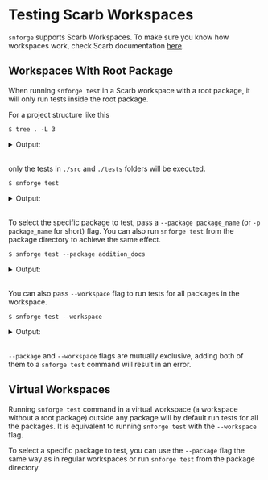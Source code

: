 # Testing Scarb Workspaces

`snforge` supports Scarb Workspaces.
To make sure you know how workspaces work,
check Scarb documentation [here](https://docs.swmansion.com/scarb/docs/reference/workspaces.html).

## Workspaces With Root Package

When running `snforge test` in a Scarb workspace with a root package, it will only run tests inside the root package.  

For a project structure like this

```shell
$ tree . -L 3
```

<details>
<summary>Output:</summary>

```shell
.
├── Scarb.toml
├── crates
│   ├── addition_docs
│   │   ├── Scarb.toml
│   │   ├── src
│   │   └── tests
│   └── fibonacci_docs
│       ├── Scarb.toml
│       └── src
├── tests
│   └── test.cairo
└── src
    └── lib.cairo
```
</details>
<br>

only the tests in `./src` and `./tests` folders will be executed.

```shell
$ snforge test
```

<details>
<summary>Output:</summary>

```shell
Collected 3 test(s) from hello_workspaces_docs package
Running 1 test(s) from src/
[PASS] hello_workspaces_docs::tests::test_simple (l1_gas: ~0, l1_data_gas: ~0, l2_gas: ~40000)
Running 2 test(s) from tests/
[FAIL] hello_workspaces_docs_integrationtest::test_failing::test_failing

Failure data:
    0x6661696c696e6720636865636b ('failing check')

[FAIL] hello_workspaces_docs_integrationtest::test_failing::test_another_failing

Failure data:
    0x6661696c696e6720636865636b ('failing check')

Tests: 1 passed, 2 failed, 0 ignored, 0 filtered out

Failures:
    hello_workspaces_docs_integrationtest::test_failing::test_failing
    hello_workspaces_docs_integrationtest::test_failing::test_another_failing
```
</details>
<br>

To select the specific package to test, pass a `--package package_name` (or `-p package_name` for short) flag.
You can also run `snforge test` from the package directory to achieve the same effect.

<!-- { "package_name": "hello_workspaces_docs" }  -->
```shell
$ snforge test --package addition_docs
```

<details>
<summary>Output:</summary>

```shell
Collected 5 test(s) from addition_docs package
Running 4 test(s) from tests/
[PASS] addition_docs_integrationtest::nested::test_nested::test_two (l1_gas: ~0, l1_data_gas: ~0, l2_gas: ~40000)
[PASS] addition_docs_integrationtest::nested::test_nested::test_two_and_two (l1_gas: ~0, l1_data_gas: ~0, l2_gas: ~40000)
[PASS] addition_docs_integrationtest::nested::simple_case (l1_gas: ~0, l1_data_gas: ~0, l2_gas: ~40000)
[PASS] addition_docs_integrationtest::nested::contract_test (l1_gas: ~0, l1_data_gas: ~0, l2_gas: ~40000)
Running 1 test(s) from src/
[PASS] addition_docs::tests::it_works (l1_gas: ~0, l1_data_gas: ~0, l2_gas: ~40000)
Tests: 5 passed, 0 failed, 0 ignored, 0 filtered out
```
</details>
<br>

You can also pass `--workspace` flag to run tests for all packages in the workspace.

```shell
$ snforge test --workspace
```

<details>
<summary>Output:</summary>

```shell
Collected 5 test(s) from addition_docs package
Running 4 test(s) from tests/
[PASS] addition_docs_integrationtest::nested::test_nested::test_two (l1_gas: ~0, l1_data_gas: ~0, l2_gas: ~40000)
[PASS] addition_docs_integrationtest::nested::simple_case (l1_gas: ~0, l1_data_gas: ~0, l2_gas: ~40000)
[PASS] addition_docs_integrationtest::nested::test_nested::test_two_and_two (l1_gas: ~0, l1_data_gas: ~0, l2_gas: ~40000)
[PASS] addition_docs_integrationtest::nested::contract_test (l1_gas: ~0, l1_data_gas: ~0, l2_gas: ~40000)
Running 1 test(s) from src/
[PASS] addition_docs::tests::it_works (l1_gas: ~0, l1_data_gas: ~0, l2_gas: ~40000)
Tests: 5 passed, 0 failed, 0 ignored, 0 filtered out


Collected 6 test(s) from fibonacci_docs package
Running 2 test(s) from src/
[PASS] fibonacci_docs::tests::it_works (l1_gas: ~0, l1_data_gas: ~0, l2_gas: ~40000)
[PASS] fibonacci_docs::tests::contract_test (l1_gas: ~0, l1_data_gas: ~0, l2_gas: ~40000)
Running 4 test(s) from tests/
[FAIL] fibonacci_docs_tests::abc::efg::failing_test

Failure data:
    0x0 ('')

[PASS] fibonacci_docs_tests::abc::efg::efg_test (l1_gas: ~0, l1_data_gas: ~0, l2_gas: ~40000)
[PASS] fibonacci_docs_tests::lib_test (l1_gas: ~0, l1_data_gas: ~0, l2_gas: ~40000)
[PASS] fibonacci_docs_tests::abc::abc_test (l1_gas: ~0, l1_data_gas: ~0, l2_gas: ~40000)
Tests: 5 passed, 1 failed, 0 ignored, 0 filtered out


Collected 3 test(s) from hello_workspaces_docs package
Running 1 test(s) from src/
[PASS] hello_workspaces_docs::tests::test_simple (l1_gas: ~0, l1_data_gas: ~0, l2_gas: ~40000)
Running 2 test(s) from tests/
[FAIL] hello_workspaces_docs_integrationtest::test_failing::test_another_failing

Failure data:
    0x6661696c696e6720636865636b ('failing check')

[FAIL] hello_workspaces_docs_integrationtest::test_failing::test_failing

Failure data:
    0x6661696c696e6720636865636b ('failing check')

Tests: 1 passed, 2 failed, 0 ignored, 0 filtered out

Failures:
    fibonacci_docs_tests::abc::efg::failing_test
    hello_workspaces_docs_integrationtest::test_failing::test_another_failing
    hello_workspaces_docs_integrationtest::test_failing::test_failing

Tests summary: 11 passed, 3 failed, 0 ignored, 0 filtered out
```

</details>
<br>

`--package` and `--workspace` flags are mutually exclusive, adding both of them to a `snforge test` command will result in an error.

## Virtual Workspaces

Running `snforge test` command in a virtual workspace (a workspace without a root package)
outside any package will by default run tests for all the packages. 
It is equivalent to running `snforge test` with the `--workspace` flag.

To select a specific package to test,
you can use the `--package` flag the same way as in regular workspaces or run `snforge test` from the package directory.
